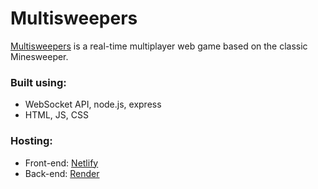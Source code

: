 # Multisweepers
 [Multisweepers](https://multisweepers.netlify.app/) is a real-time multiplayer web game based on the classic Minesweeper. 

### Built using:
- WebSocket API, node.js, express
- HTML, JS, CSS

### Hosting:
- Front-end: [Netlify](https://www.netlify.com/)
- Back-end: [Render](https://render.com/)
